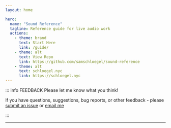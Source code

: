```yaml
---
layout: home

hero:
  name: "Sound Reference"
  tagline: Reference guide for live audio work
  actions:
    - theme: brand
      text: Start Here
      link: /guide/
    - theme: alt
      text: View Repo
      link: https://github.com/samschloegel/sound-reference
    - theme: alt
      text: schloegel.nyc
      link: https://schloegel.nyc
---
```


::: info FEEDBACK
Please let me know what you think!

If you have questions, suggestions, bug reports, or other feedback - please [submit an issue](https://github.com/samschloegel/sound-reference/issues) or [email me](mailto:hello@schloegel.nyc)

:::

---
